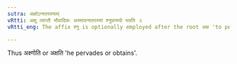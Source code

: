 ```yaml
---
sutra: अक्षोऽन्यतरस्याम्
vRtti: अक्षू व्याप्तौ भौवादिकः अस्मादन्यतरस्यां श्नुप्रत्ययो भवति ॥
vRtti_eng: The affix श्नु is optionally employed after the root अक्ष 'to pervade', when a _sarvadhatuķa_ affix denoting an agent, follows.

---
```

Thus अक्ष्णोति or अक्षति 'he pervades or obtains'.